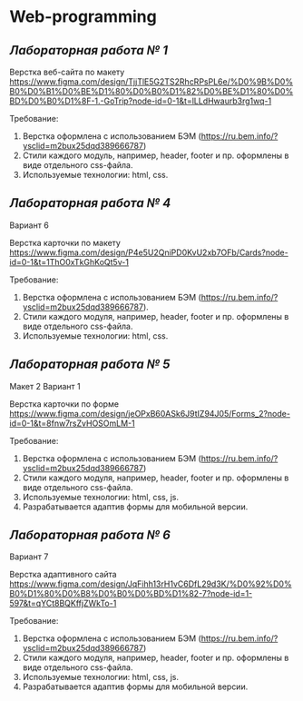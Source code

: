 # Web-programming
## _**Лабораторная работа № 1**_

Верстка веб-сайта по макету
https://www.figma.com/design/TjjTlE5G2TS2RhcRPsPL6e/%D0%9B%D0%B0%D0%B1%D0%BE%D1%80%D0%B0%D1%82%D0%BE%D1%80%D0%BD%D0%B0%D1%8F-1.-GoTrip?node-id=0-1&t=lLLdHwaurb3rg1wq-1

Требование:
1.	Верстка оформлена с использованием БЭМ (https://ru.bem.info/?ysclid=m2bux25dqd389666787)
2.	Стили каждого модуль, например, header, footer и пр. оформлены в виде отдельного css-файла.
3.	Используемые технологии: html, css.


## _**Лабораторная работа № 4**_

Вариант 6

Верстка карточки по макету
https://www.figma.com/design/P4e5U2QniPD0KvU2xb7OFb/Cards?node-id=0-1&t=1ThO0xTkGhKoQt5v-1

Требование:
1.	Верстка оформлена с использованием БЭМ (https://ru.bem.info/?ysclid=m2bux25dqd389666787).
2.	Стили каждого модуля, например, header, footer и пр. оформлены в виде отдельного css-файла.
3.	Используемые технологии: html, css.


## _**Лабораторная работа № 5**_

Макет 2 Вариант 1

Верстка карточки по форме
https://www.figma.com/design/jeOPxB60ASk6J9tIZ94J05/Forms_2?node-id=0-1&t=8fnw7rsZvHOSOmLM-1

Требование:
1.	Верстка оформлена с использованием БЭМ (https://ru.bem.info/?ysclid=m2bux25dqd389666787)
2.	Стили каждого модуля, например, header, footer и пр. оформлены в виде отдельного css-файла.
3.	Используемые технологии: html, css, js.
4.	Разрабатывается адаптив формы для мобильной версии.


## _**Лабораторная работа № 6**_

Вариант 7

Верстка адаптивного сайта
https://www.figma.com/design/JqFihh13rH1vC6DfL29d3K/%D0%92%D0%B0%D1%80%D0%B8%D0%B0%D0%BD%D1%82-7?node-id=1-597&t=qYCt8BQKffjZWkTo-1

Требование:
1.	Верстка оформлена с использованием БЭМ (https://ru.bem.info/?ysclid=m2bux25dqd389666787)
2.	Стили каждого модуля, например, header, footer и пр. оформлены в виде отдельного css-файла.
3.	Используемые технологии: html, css, js.
4.	Разрабатывается адаптив формы для мобильной версии.

